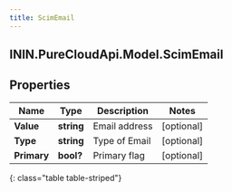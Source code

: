 ```yaml
---
title: ScimEmail
---
```

## ININ.PureCloudApi.Model.ScimEmail

## Properties

|Name | Type | Description | Notes|
|------------ | ------------- | ------------- | -------------|
| **Value** | **string** | Email address | [optional] |
| **Type** | **string** | Type of Email | [optional] |
| **Primary** | **bool?** | Primary flag | [optional] |
{: class="table table-striped"}


